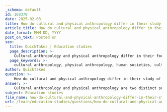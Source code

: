 ```yaml
---
_schema: default
id: 168378
date: 2025-02-03
title: How do cultural and physical anthropology differ in their study of human societies?
article_title: How do cultural and physical anthropology differ in their study of human societies?
date_format: MMM DD, YYYY
post_on_text: Posted on
seo:
  title: QuickTakes | Education studies
  page_description: >-
    Cultural anthropology and physical anthropology differ in their focus and methods, with cultural anthropology studying social and cultural practices, while physical anthropology explores biological and evolutionary aspects of humans.
  page_keywords: >-
    cultural anthropology, physical anthropology, human societies, cultural practices, biological anthropology, qualitative research, participant observation, ethnography, human evolution, biological diversity, genetic analysis, social structures, identity, globalization, cultural exchange, environmental adaptations
author: QuickTakes
question: >-
    How do cultural and physical anthropology differ in their study of human societies?
answer: >-
    Cultural anthropology and physical anthropology are two distinct subfields within the broader discipline of anthropology, each focusing on different aspects of human societies and their development.\n\n1. **Cultural Anthropology**:\n   - **Focus**: Cultural anthropology primarily examines the cultural practices, beliefs, and social structures of contemporary and historical human societies. It seeks to understand how culture shapes human behavior and social interactions.\n   - **Methods**: Cultural anthropologists often employ qualitative research methods, such as participant observation, interviews, and ethnography, to gather in-depth insights into the lives of individuals and communities. They analyze rituals, traditions, language, and social norms to understand cultural dynamics.\n   - **Goals**: The aim is to explore how cultures evolve over time, how they adapt to changes, and how they influence identity and social cohesion. Cultural anthropologists may also study issues such as globalization, migration, and cultural exchange.\n\n2. **Physical Anthropology** (also known as Biological Anthropology):\n   - **Focus**: Physical anthropology studies the biological and evolutionary aspects of humans. This includes examining human biological diversity, evolution, genetics, and the physical adaptations of humans to their environments.\n   - **Methods**: Physical anthropologists often use scientific methods, including genetic analysis, fossil examination, and comparative anatomy, to understand human evolution and the biological factors that influence human behavior and health.\n   - **Goals**: The objective is to understand the biological basis of human variation, the evolutionary history of humans, and how physical traits have adapted in response to environmental pressures.\n\nIn summary, while cultural anthropology focuses on the social and cultural dimensions of human life, physical anthropology emphasizes the biological and evolutionary aspects. Both subfields contribute to a holistic understanding of humanity by examining the interplay between culture, biology, and environment.
subject: Education studies
file_name: how-do-cultural-and-physical-anthropology-differ-in-their-study-of-human-societies.md
url: /learn/education-studies/questions/how-do-cultural-and-physical-anthropology-differ-in-their-study-of-human-societies
---
```


&nbsp;